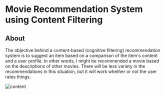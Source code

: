# Movie Recommendation System using Content Filtering
## About
The objective behind a content-based (cognitive filtering) recommendation system is to suggest an item based on a comparison of the item's content and a user profile. In other words, I might be recommended a movie based on the descriptions of other movies.
There will be less variety in the recommendations in this situation, but it will work whether or not the user rates things. 



![content](https://user-images.githubusercontent.com/17993648/126546196-d0b2101a-b40a-4cce-be6b-86ba9c7d9423.png)
